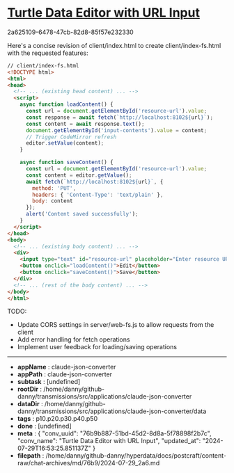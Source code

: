 # [Turtle Data Editor with URL Input](https://claude.ai/chat/76b9b887-51bd-45d2-8d8a-5f78898f2b7c)

2a625109-6478-47cb-82d8-85f57e232330

 Here's a concise revision of client/index.html to create client/index-fs.html with the requested features:

```html
// client/index-fs.html
<!DOCTYPE html>
<html>
<head>
  <!-- ... (existing head content) ... -->
  <script>
    async function loadContent() {
      const url = document.getElementById('resource-url').value;
      const response = await fetch(`http://localhost:8102${url}`);
      const content = await response.text();
      document.getElementById('input-contents').value = content;
      // Trigger CodeMirror refresh
      editor.setValue(content);
    }

    async function saveContent() {
      const url = document.getElementById('resource-url').value;
      const content = editor.getValue();
      await fetch(`http://localhost:8102${url}`, {
        method: 'PUT',
        headers: { 'Content-Type': 'text/plain' },
        body: content
      });
      alert('Content saved successfully');
    }
  </script>
</head>
<body>
  <!-- ... (existing body content) ... -->
  <div>
    <input type="text" id="resource-url" placeholder="Enter resource URL">
    <button onclick="loadContent()">Edit</button>
    <button onclick="saveContent()">Save</button>
  </div>
  <!-- ... (rest of the body content) ... -->
</body>
</html>
```

TODO: 
- Update CORS settings in server/web-fs.js to allow requests from the client
- Add error handling for fetch operations
- Implement user feedback for loading/saving operations

---

* **appName** : claude-json-converter
* **appPath** : claude-json-converter
* **subtask** : [undefined]
* **rootDir** : /home/danny/github-danny/transmissions/src/applications/claude-json-converter
* **dataDir** : /home/danny/github-danny/transmissions/src/applications/claude-json-converter/data
* **tags** : p10.p20.p30.p40.p50
* **done** : [undefined]
* **meta** : {
  "conv_uuid": "76b9b887-51bd-45d2-8d8a-5f78898f2b7c",
  "conv_name": "Turtle Data Editor with URL Input",
  "updated_at": "2024-07-29T16:53:25.851137Z"
}
* **filepath** : /home/danny/github-danny/hyperdata/docs/postcraft/content-raw/chat-archives/md/76b9/2024-07-29_2a6.md